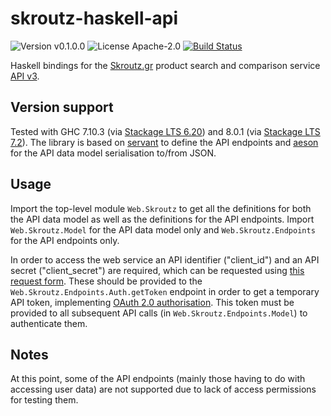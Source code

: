 # skroutz-haskell-api

![Version v0.1.0.0](https://img.shields.io/badge/version-v0.1.0.0-brightgreen.svg)
![License Apache-2.0](https://img.shields.io/badge/license-Apache_2.0-blue.svg)
[![Build Status](https://travis-ci.org/ariskou/skroutz-haskell-api.svg?branch=travisci-integration)](https://travis-ci.org/ariskou/skroutz-haskell-api)

Haskell bindings for the [Skroutz.gr](https://www.skroutz.gr) product search and comparison service [API v3](http://developer.skroutz.gr/api/v3).

## Version support
Tested with GHC 7.10.3 (via [Stackage LTS 6.20](https://www.stackage.org/lts-6.20)) and 8.0.1 (via [Stackage LTS 7.2](https://www.stackage.org/lts-7.2)).
The library is based on [servant](http://haskell-servant.readthedocs.io/en/stable) to define the API endpoints and [aeson](https://github.com/bos/aeson) for the API data model serialisation to/from JSON.

## Usage
Import the top-level module `Web.Skroutz` to get all the definitions for both the API data model as well as the definitions for the API endpoints.
Import `Web.Skroutz.Model` for the API data model only and `Web.Skroutz.Endpoints` for the API endpoints only.

In order to access the web service an API identifier ("client_id") and an API secret ("client_secret") are required, which can be requested using [this request form](http://skroutz.it/API_access).
These should be provided to the `Web.Skroutz.Endpoints.Auth.getToken` endpoint in order to get a temporary API token, implementing [OAuth 2.0 authorisation](http://developer.skroutz.gr/authorization). This token must be provided to all subsequent API calls (in `Web.Skroutz.Endpoints.Model`) to authenticate them.

## Notes
At this point, some of the API endpoints (mainly those having to do with accessing user data) are not supported due to lack of access permissions for testing them.

